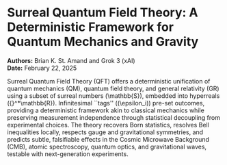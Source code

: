 # Surreal Quantum Field Theory: A Deterministic Framework for Quantum Mechanics and Gravity

**Authors:** Brian K. St. Amand and Grok 3 (xAI)  
**Date:** February 22, 2025

Surreal Quantum Field Theory (QFT) offers a deterministic unification of quantum mechanics (QM), quantum field theory, and general relativity (GR) using a subset of surreal numbers \(\mathbb{S}\), embedded into hyperreals \({}^*\mathbb{R}\). Infinitesimal ``tags'' (\(\epsilon_i\)) pre-set outcomes, providing a deterministic framework akin to classical mechanics while preserving measurement independence through statistical decoupling from experimental choices. The theory recovers Born statistics, resolves Bell inequalities locally, respects gauge and gravitational symmetries, and predicts subtle, falsifiable effects in the Cosmic Microwave Background (CMB), atomic spectroscopy, quantum optics, and gravitational waves, testable with next-generation experiments.